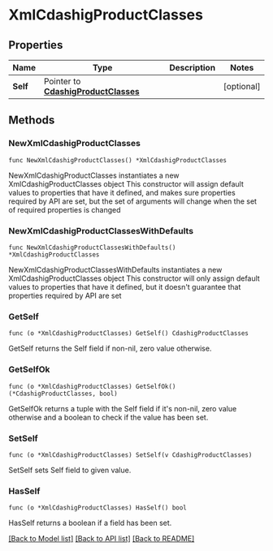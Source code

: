 # XmlCdashigProductClasses

## Properties

Name | Type | Description | Notes
------------ | ------------- | ------------- | -------------
**Self** | Pointer to [**CdashigProductClasses**](CdashigProductClasses.md) |  | [optional] 

## Methods

### NewXmlCdashigProductClasses

`func NewXmlCdashigProductClasses() *XmlCdashigProductClasses`

NewXmlCdashigProductClasses instantiates a new XmlCdashigProductClasses object
This constructor will assign default values to properties that have it defined,
and makes sure properties required by API are set, but the set of arguments
will change when the set of required properties is changed

### NewXmlCdashigProductClassesWithDefaults

`func NewXmlCdashigProductClassesWithDefaults() *XmlCdashigProductClasses`

NewXmlCdashigProductClassesWithDefaults instantiates a new XmlCdashigProductClasses object
This constructor will only assign default values to properties that have it defined,
but it doesn't guarantee that properties required by API are set

### GetSelf

`func (o *XmlCdashigProductClasses) GetSelf() CdashigProductClasses`

GetSelf returns the Self field if non-nil, zero value otherwise.

### GetSelfOk

`func (o *XmlCdashigProductClasses) GetSelfOk() (*CdashigProductClasses, bool)`

GetSelfOk returns a tuple with the Self field if it's non-nil, zero value otherwise
and a boolean to check if the value has been set.

### SetSelf

`func (o *XmlCdashigProductClasses) SetSelf(v CdashigProductClasses)`

SetSelf sets Self field to given value.

### HasSelf

`func (o *XmlCdashigProductClasses) HasSelf() bool`

HasSelf returns a boolean if a field has been set.


[[Back to Model list]](../README.md#documentation-for-models) [[Back to API list]](../README.md#documentation-for-api-endpoints) [[Back to README]](../README.md)


